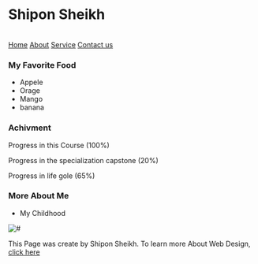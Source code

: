 <!DOCTYPE html>
<html lang="en">
<head>
  <meta charset="UTF-8">
  <meta name="viewport" content="width=device-width, initial-scale=1.0">
  <title>Web with HTML</title>
</head>
<body>
  <h1>Shipon Sheikh</h1>
  <br>
  <a href="#">Home</a>
  <a href="#">About</a>
  <a href="#">Service</a>
  <a href="#">Contact us</a><br>
  <h3>My Favorite Food</h3>
  <ul>
    <li>Appele</li>
    <li>Orage</li>
    <li>Mango</li>
    <li>banana</li>
  </ul>

  <h3>Achivment</h3>
  <p>Progress in this Course (100%)</p>
  <p>Progress in the specialization capstone (20%)</p>
  <p>Progress in life gole (65%)</p>

  <h3>More About Me</h3>
  <ul>
    <li>My Childhood</li>
  </ul>
  <img src="logo.png" alt="#">


  <p>This Page was create by Shipon Sheikh. To learn more About Web Design,<a href="https://www.w3schools.com/"> click here</a></p>
</body>
</html>
